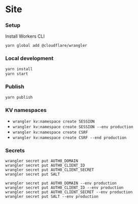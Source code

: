 # Site

### Setup

Install Workers CLI

```
yarn global add @cloudflare/wrangler
```


### Local development

```bash
yarn install
yarn start
```

### Publish

```
yarn publish
```

### KV namespaces

- `wrangler kv:namespace create SESSION`
- `wrangler kv:namespace create SESSION --env production`
- `wrangler kv:namespace create CSRF`
- `wrangler kv:namespace create CSRF --end production`

### Secrets

```
wrangler secret put AUTH0_DOMAIN
wrangler secret put AUTH0_CLIENT_ID
wrangler secret put AUTH0_CLIENT_SECRET
wrangler secret put SALT

wrangler secret put AUTH0_DOMAIN --env production
wrangler secret put AUTH0_CLIENT_ID --env production
wrangler secret put AUTH0_CLIENT_SECRET --env production
wrangler secret put SALT --env production
```
